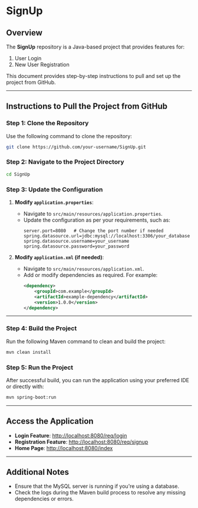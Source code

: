 # SignUp 

## Overview
The **SignUp** repository is a Java-based project that provides features for:
1. User Login
2. New User Registration

This document provides step-by-step instructions to pull and set up the project from GitHub.

---

## Instructions to Pull the Project from GitHub

### Step 1: Clone the Repository
Use the following command to clone the repository:
```bash
git clone https://github.com/your-username/SignUp.git
```

### Step 2: Navigate to the Project Directory
```bash
cd SignUp
```

### Step 3: Update the Configuration

1. **Modify `application.properties`**:
   - Navigate to `src/main/resources/application.properties`.
   - Update the configuration as per your requirements, such as:
     ```properties
     server.port=8080   # Change the port number if needed
     spring.datasource.url=jdbc:mysql://localhost:3306/your_database
     spring.datasource.username=your_username
     spring.datasource.password=your_password
     ```

2. **Modify `application.xml` (if needed)**:
   - Navigate to `src/main/resources/application.xml`.
   - Add or modify dependencies as required. For example:
     ```xml
     <dependency>
         <groupId>com.example</groupId>
         <artifactId>example-dependency</artifactId>
         <version>1.0.0</version>
     </dependency>
     ```

---

### Step 4: Build the Project
Run the following Maven command to clean and build the project:
```bash
mvn clean install
```

### Step 5: Run the Project
After successful build, you can run the application using your preferred IDE or directly with:
```bash
mvn spring-boot:run
```

---

## Access the Application
- **Login Feature**: [http://localhost:8080/req/login](http://localhost:8080/req/login)
- **Registration Feature**: [http://localhost:8080/req/signup](http://localhost:8080/req/signup)
- **Home Page**: [http://localhost:8080/index](http://localhost:8080/index)

---

## Additional Notes
- Ensure that the MySQL server is running if you're using a database.
- Check the logs during the Maven build process to resolve any missing dependencies or errors.
